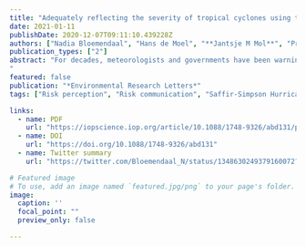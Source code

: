 ```yaml
---
title: "Adequately reflecting the severity of tropical cyclones using the new Tropical Cyclone Severity Scale"
date: 2021-01-11
publishDate: 2020-12-07T09:11:10.439228Z
authors: ["Nadia Bloemendaal", "Hans de Moel", "**Jantsje M Mol**", "Priscilla R M Bosma", "Amy N Polen", "Jennifer M Collins"]
publication_types: ["2"]
abstract: "For decades, meteorologists and governments have been warning communities in coastal areas for an imminent tropical cyclone (TC) using the Saffir-Simpson Hurricane Wind Scale (SSHWS). The SSHWS categorizes a TC based on its maximum wind speed, and is used in defining evacuation strategies and humanitarian response. However, the SSHWS considers only the wind hazard of a TC, whereas a TC can also cause severe conditions through its high storm surges and extreme rainfall, triggering coastal and inland flooding. Consequently, the SSHWS fails to mirror the TC’s total severity. This becomes evident when looking at past events such as Hurricane Harvey (2017), which was classified as a Tropical Storm while it caused widespread flooding in the Houston (TX) area, with precipitation totals exceeding 1.5 m. Without including storm surge and rainfall information, adequate risk communication with the SSHWS can be challenging, as the public can (mistakenly) perceive a low-category TC as a low-risk TC. To overcome this, we propose the new Tropical Cyclone Severity Scale (TCSS) that includes all three major TC hazards in its classification. The new scale preserves the categorization as used in the SSHWS, to maintain familiarity amongst the general public. In addition, we extend the scale with a Category 6, to support communication about the most extreme TCs with multiple hazards. The TCSS is designed to be applied on a local-scale, hereby supporting local-scale risk communication efforts and evacuation strategies prior to a TC landfall. The scale can be used for risk communication on both the total TC risk and on the categories of the separate hazards, which can be valuable especially in cases when one hazard is the predominant risk factor, such as excess rainfall triggering flooding.
"
featured: false
publication: "*Environmental Research Letters*"
tags: ["Risk perception", "Risk communication", "Saffir-Simpson Hurricane Wind Scale", "Tropical cyclones"]

links:
  - name: PDF
    url: "https://iopscience.iop.org/article/10.1088/1748-9326/abd131/pdf"  
  - name: DOI
    url: "https://doi.org/10.1088/1748-9326/abd131"
  - name: Twitter summary
    url: "https://twitter.com/Bloemendaal_N/status/1348630249379160072?s=20&t=FG1kahJ5JJiTiaLj8JSPpQ"

# Featured image
# To use, add an image named `featured.jpg/png` to your page's folder. 
image:
  caption: ''
  focal_point: ""
  preview_only: false

---
```


